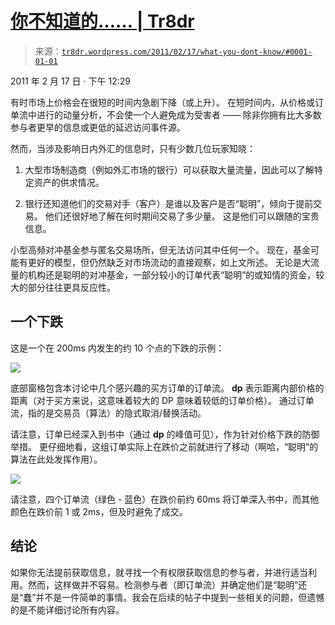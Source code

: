 <!--yml

类别：未分类

日期：2024-05-18 15:30:31

-->

# [你不知道的…… | Tr8dr](https://tr8dr.wordpress.com/2011/02/17/what-you-dont-know/#0001-01-01)

> 来源：[`tr8dr.wordpress.com/2011/02/17/what-you-dont-know/#0001-01-01`](https://tr8dr.wordpress.com/2011/02/17/what-you-dont-know/#0001-01-01)

2011 年 2 月 17 日 · 下午 12:29

有时市场上价格会在很短的时间内急剧下降（或上升）。 在短时间内，从价格或订单流中进行的动量分析，不会使一个人避免成为受害者 —— 除非你拥有比大多数参与者更早的信息或更低的延迟访问事件源。

然而，当涉及影响日内外汇的信息时，只有少数几位玩家知晓：

1.  大型市场制造商（例如外汇市场的银行）可以获取大量流量，因此可以了解特定资产的供求情况。

1.  银行还知道他们的交易对手（客户）是谁以及客户是否“聪明”，倾向于提前交易。 他们还很好地了解在何时期间交易了多少量。 这是他们可以跟随的宝贵信息。

小型高频对冲基金参与匿名交易场所，但无法访问其中任何一个。 现在，基金可能有更好的模型，但仍然缺乏对市场流动的直接观察，如上文所述。 无论是大流量的机构还是聪明的对冲基金，一部分较小的订单代表“聪明”的或知情的资金，较大的部分往往更具反应性。

## 一个下跌

这是一个在 200ms 内发生的约 10 个点的下跌的示例：

![](https://tr8dr.wordpress.com/wp-content/uploads/2011/02/screen-shot-2011-02-17-at-12-01-18-pm.png)

底部窗格包含本讨论中几个感兴趣的买方订单的订单流。 **dp** 表示距离内部价格的距离（对于买方来说，这意味着较大的 DP 意味着较低的订单价格）。 通过订单流，指的是交易员（算法）的隐式取消/替换活动。

请注意，订单已经深入到书中（通过 **dp** 的峰值可见），作为针对价格下跌的防御举措。 更仔细地看，这组订单实际上在跌价之前就进行了移动（啊哈，“聪明”的算法在此处发挥作用）。

![](https://tr8dr.wordpress.com/wp-content/uploads/2011/02/screen-shot-2011-02-17-at-12-21-16-pm.png)

请注意，四个订单流（绿色 - 蓝色）在跌价前约 60ms 将订单深入书中，而其他颜色在跌价前 1 或 2ms，但及时避免了成交。

## 结论

如果你无法提前获取信息，就寻找一个有权限获取信息的参与者，并进行适当利用。然而，这样做并不容易。检测参与者（即订单流）并确定他们是“聪明”还是“蠢”并不是一件简单的事情。我会在后续的帖子中提到一些相关的问题，但遗憾的是不能详细讨论所有内容。
